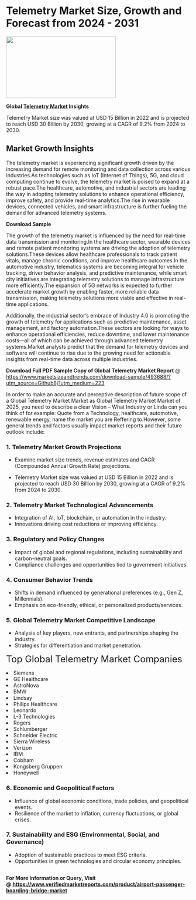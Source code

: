 <H1>Telemetry Market Size, Growth and Forecast from 2024 - 2031</H1><img class="aligncenter size-medium wp-image-584254" src="https://thirdeyenews.in/wp-content/uploads/2024/09/Global-Market-Research-300x168.jpeg" alt="" width="300" height="168" /><p><strong>Global&nbsp;<a href="https://www.marketsizeandtrends.com/download-sample/493688/?utm_source=Github8j?utm_medium=223">Telemetry Market</a> Insights</strong></p><p>Telemetry Market size was valued at USD 15 Billion in 2022 and is projected to reach USD 30 Billion by 2030, growing at a CAGR of 9.2% from 2024 to 2030.</p><p><h2>Market Growth Insights</h2> <p>The telemetry market is experiencing significant growth driven by the increasing demand for remote monitoring and data collection across various industries.As technologies such as IoT (Internet of Things), 5G, and cloud computing continue to evolve, the telemetry market is poised to expand at a robust pace.The healthcare, automotive, and industrial sectors are leading the way in adopting telemetry solutions to enhance operational efficiency, improve safety, and provide real-time analytics.The rise in wearable devices, connected vehicles, and smart infrastructure is further fueling the demand for advanced telemetry systems.</p> <p><strong>Download Sample</strong></p> <p>The growth of the telemetry market is influenced by the need for real-time data transmission and monitoring.In the healthcare sector, wearable devices and remote patient monitoring systems are driving the adoption of telemetry solutions.These devices allow healthcare professionals to track patient vitals, manage chronic conditions, and improve healthcare outcomes.In the automotive industry, telematics systems are becoming integral for vehicle tracking, driver behavior analysis, and predictive maintenance, while smart city initiatives are integrating telemetry solutions to manage infrastructure more efficiently.The expansion of 5G networks is expected to further accelerate market growth by enabling faster, more reliable data transmission, making telemetry solutions more viable and effective in real-time applications.</p> <p>Additionally, the industrial sector’s embrace of Industry 4.0 is promoting the growth of telemetry for applications such as predictive maintenance, asset management, and factory automation.These sectors are looking for ways to enhance operational efficiencies, reduce downtime, and lower maintenance costs—all of which can be achieved through advanced telemetry systems.Market analysts predict that the demand for telemetry devices and software will continue to rise due to the growing need for actionable insights from real-time data across multiple industries.</p> <p><span class=""><strong>Download Full PDF Sample Copy of Global Telemetry Market Report</strong> @ <a href="https://www.marketsizeandtrends.com/download-sample/493688/?utm_source=Github8j?utm_medium=223" target="_blank">https://www.marketsizeandtrends.com/download-sample/493688/?utm_source=Github8j?utm_medium=223</a></span></p><p>In order to make an accurate and perceptive description of future scope of a Global&nbsp;Telemetry Market Market as Global&nbsp;Telemetry Market Market of 2025, you need to describe a clear Vision &ndash; What Industry or Linda can you think of for example: Quote from a Technology, healthcare, automotive, renewable energy, name the market you are Reffering to.However, some general trends and factors usually impact market reports and their future outlook include:</p><h3>1.&nbsp;<strong>Telemetry Market Growth Projections</strong></h3><ul><li>Examine market size trends, revenue estimates and CAGR (Compounded Annual Growth Rate) projections.</li><li><p>Telemetry Market size was valued at USD 15 Billion in 2022 and is projected to reach USD 30 Billion by 2030, growing at a CAGR of 9.2% from 2024 to 2030.</p></li></ul><h3>2.&nbsp;<strong>Telemetry Market Technological Advancements</strong></h3><ul><li>Integration of AI, IoT, blockchain, or automation in the industry.</li><li>Innovations driving cost reductions or improving efficiency.</li></ul><h3>3.&nbsp;<strong>Regulatory and Policy Changes</strong></h3><ul><li>Impact of global and regional regulations, including sustainability and carbon-neutral goals.</li><li>Compliance challenges and opportunities tied to government initiatives.</li></ul><h3>4.&nbsp;<strong>Consumer Behavior Trends</strong></h3><ul><li>Shifts in demand influenced by generational preferences (e.g., Gen Z, Millennials).</li><li>Emphasis on eco-friendly, ethical, or personalized products/services.</li></ul><h3>5.&nbsp;<strong>Global Telemetry Market Competitive Landscape</strong></h3><ul><li>Analysis of key players, new entrants, and partnerships shaping the industry.</li><li>Strategies for differentiation and market penetration.</li></ul><p data-pm-slice="1 1 []"><span style="color: inherit; font-family: inherit; font-size: 25px;">Top Global Telemetry Market Companies</span></p><div class="" data-test-id=""><p><li>Siemens</li><li> GE Healthcare</li><li> AstroNova</li><li> BMW</li><li> Lindsay</li><li> Philips Healthcare</li><li> Leonardo</li><li> L-3 Technologies</li><li> Rogers</li><li> Schlumberger</li><li> Schneider Electric</li><li> Sierra Wireless</li><li> Verizon</li><li> IBM</li><li> Cobham</li><li> Kongsberg Gruppen</li><li> Honeywell</li></p></div><h3>6.&nbsp;<strong>Economic and Geopolitical Factors</strong></h3><ul><li>Influence of global economic conditions, trade policies, and geopolitical events.</li><li>Resilience of the market to inflation, currency fluctuations, or global crises.</li></ul><h3>7.&nbsp;<strong>Sustainability and ESG (Environmental, Social, and Governance)</strong></h3><ul><li>Adoption of sustainable practices to meet ESG criteria.</li><li>Opportunities in green technologies and circular economy principles.</li></ul><h2><strong style="font-size: 14px;">For More Information or Query, Visit @&nbsp;</strong><a style="background-color: #ffffff; font-size: 14px;" href="https://www.marketsizeandtrends.com/report/telemetry-market/" target="_blank">https://www.verifiedmarketreports.com/product/airport-passenger-boarding-bridge-market</a></h2>